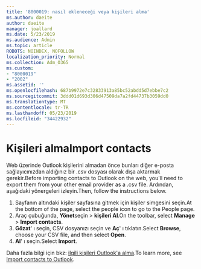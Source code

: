 ```yaml
---
title: '8000019: nasıl ekleneceği veya kişileri alma'
ms.author: daeite
author: daeite
manager: joallard
ms.date: 5/23/2019
ms.audience: Admin
ms.topic: article
ROBOTS: NOINDEX, NOFOLLOW
localization_priority: Normal
ms.collection: Adm_O365
ms.custom:
- "8000019"
- "2002"
ms.assetid: ''
ms.openlocfilehash: 687b9972e7c32833913a85bc52abdd5d7ebbe7c2
ms.sourcegitcommit: 3ddd01d693d306d47509da7a2fd44737b3059dd0
ms.translationtype: MT
ms.contentlocale: tr-TR
ms.lasthandoff: 05/23/2019
ms.locfileid: "34422932"
---
```

# <a name="import-contacts"></a><span data-ttu-id="8eb76-102">Kişileri alma</span><span class="sxs-lookup"><span data-stu-id="8eb76-102">Import contacts</span></span>

<span data-ttu-id="8eb76-103">Web üzerinde Outlook kişilerini almadan önce bunları diğer e-posta sağlayıcınızdan aldığınız bir .csv dosyası olarak dışa aktarmak gerekir.</span><span class="sxs-lookup"><span data-stu-id="8eb76-103">Before importing contacts to Outlook on the web, you'll need to export them from your other email provider as a .csv file.</span></span> <span data-ttu-id="8eb76-104">Ardından, aşağıdaki yönergeleri izleyin.</span><span class="sxs-lookup"><span data-stu-id="8eb76-104">Then, follow the instructions below.</span></span>

1. <span data-ttu-id="8eb76-105">Sayfanın altındaki kişiler sayfasına gitmek için kişiler simgesini seçin.</span><span class="sxs-lookup"><span data-stu-id="8eb76-105">At the bottom of the page, select the people icon to go to the People page.</span></span>
2. <span data-ttu-id="8eb76-106">Araç çubuğunda, **Yönet**seçin > **kişileri Al**.</span><span class="sxs-lookup"><span data-stu-id="8eb76-106">On the toolbar, select **Manage** > **Import contacts**.</span></span>
3. <span data-ttu-id="8eb76-107">**Gözat**' ı seçin, CSV dosyanızı seçin ve **Aç**' ı tıklatın.</span><span class="sxs-lookup"><span data-stu-id="8eb76-107">Select **Browse**, choose your CSV file, and then select **Open**.</span></span>
4. <span data-ttu-id="8eb76-108">**Al**' ı seçin.</span><span class="sxs-lookup"><span data-stu-id="8eb76-108">Select **Import**.</span></span>

<span data-ttu-id="8eb76-109">Daha fazla bilgi için bkz: [ilgili kişileri Outlook'a alma](https://support.office.com/article/bb796340-b58a-46c1-90c7-b549b8f3c5f8#ID0EAACAAA=Outlook_on_the_web).</span><span class="sxs-lookup"><span data-stu-id="8eb76-109">To learn more, see [Import contacts to Outlook](https://support.office.com/article/bb796340-b58a-46c1-90c7-b549b8f3c5f8#ID0EAACAAA=Outlook_on_the_web).</span></span>


